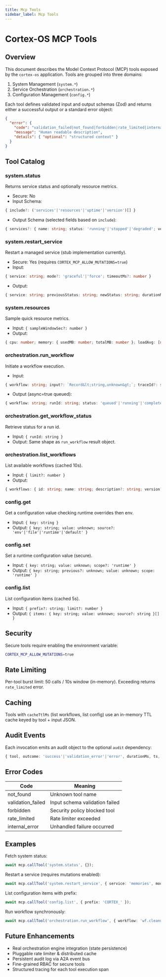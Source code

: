 ```yaml
---
title: Mcp Tools
sidebar_label: Mcp Tools
---
```


# Cortex-OS MCP Tools

## Overview

This document describes the Model Context Protocol (MCP) tools exposed by the `cortex-os` application. Tools are grouped into three domains:

1. System Management (`system.*`)
2. Service Orchestration (`orchestration.*`)
3. Configuration Management (`config.*`)

Each tool defines validated input and output schemas (Zod) and returns either a successful output or a standard error object:

```json
{
  "error": {
    "code": "validation_failed|not_found|forbidden|rate_limited|internal_error",
    "message": "Human readable description",
    "details": { "optional": "structured context" }
  }
}
```

## Tool Catalog

### system.status

Returns service status and optionally resource metrics.

- Secure: No
- Input Schema:

```ts
{ include?: ('services'|'resources'|'uptime'|'version')[] }
```

- Output Schema (selected fields based on `include`):

```ts
{ services?: { name: string; status: 'running'|'stopped'|'degraded'; version?: string }[]; resources?: { cpu?: number; memoryMB?: number; load?: number }; uptimeSec?: number; version?: string }
```

### system.restart_service

Restart a managed service (stub implementation currently).

- Secure: Yes (requires `CORTEX_MCP_ALLOW_MUTATIONS=true`)
- Input:

```ts
{ service: string; mode?: 'graceful'|'force'; timeoutMs?: number }
```

- Output:

```ts
{ service: string; previousStatus: string; newStatus: string; durationMs: number; mode: 'graceful'|'force' }
```

### system.resources

Sample quick resource metrics.

- Input: `{ sampleWindowSec?: number }`
- Output:

```ts
{ cpu: number; memory: { usedMB: number; totalMB: number }; loadAvg: [number,number,number] }
```

### orchestration.run_workflow

Initiate a workflow execution.

- Input:

```ts
{ workflow: string; input?: `Record&lt;string,unknown&gt;`; traceId?: string; async?: boolean }
```

- Output (async=true queued):

```ts
{ workflow: string; runId: string; status: 'queued'|'running'|'completed'|'failed'; startedAt: string; finishedAt?: string; result?: unknown; error?: Error }
```

### orchestration.get_workflow_status

Retrieve status for a run id.

- Input: `{ runId: string }`
- Output: Same shape as `run_workflow` result object.

### orchestration.list_workflows

List available workflows (cached 10s).

- Input: `{ limit?: number }`
- Output:

```ts
{ workflows: { id: string; name: string; description?: string; version?: string }[] }
```

### config.get

Get a configuration value checking runtime overrides then env.

- Input: `{ key: string }`
- Output: `{ key: string; value: unknown; source?: 'env'|'file'|'runtime'|'default' }`

### config.set

Set a runtime configuration value (secure).

- Input: `{ key: string; value: unknown; scope?: 'runtime' }`
- Output: `{ key: string; previous?: unknown; value: unknown; scope: 'runtime' }`

### config.list

List configuration items (cached 5s).

- Input: `{ prefix?: string; limit?: number }`
- Output: `{ items: { key: string; value: unknown; source?: string }[] }`

## Security

Secure tools require enabling the environment variable:

```bash
CORTEX_MCP_ALLOW_MUTATIONS=true
```

## Rate Limiting

Per-tool burst limit: 50 calls / 10s window (in-memory). Exceeding returns `rate_limited` error.

## Caching

Tools with `cacheTtlMs` (list workflows, list config) use an in-memory TTL cache keyed by tool + input JSON.

## Audit Events

Each invocation emits an audit object to the optional `audit` dependency:

```ts
{ tool, outcome: 'success'|'validation_error'|'error', durationMs, ts, ...meta }
```

## Error Codes

| Code | Meaning |
|------|---------|
| not_found | Unknown tool name |
| validation_failed | Input schema validation failed |
| forbidden | Security policy blocked tool |
| rate_limited | Rate limiter exceeded |
| internal_error | Unhandled failure occurred |

## Examples

Fetch system status:

```ts
await mcp.callTool('system.status', {});
```

Restart a service (requires mutations enabled):

```ts
await mcp.callTool('system.restart_service', { service: 'memories', mode: 'graceful' });
```

List configuration items with prefix:

```ts
await mcp.callTool('config.list', { prefix: 'CORTEX_' });
```

Run workflow synchronously:

```ts
await mcp.callTool('orchestration.run_workflow', { workflow: 'wf.cleanup', async: false });
```

## Future Enhancements

- Real orchestration engine integration (state persistence)
- Pluggable rate limiter & distributed cache
- Persistent audit log via A2A event bus
- Fine-grained RBAC for secure tools
- Structured tracing for each tool execution span
